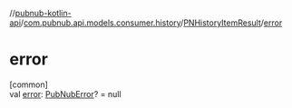 //[pubnub-kotlin-api](../../../index.md)/[com.pubnub.api.models.consumer.history](../index.md)/[PNHistoryItemResult](index.md)/[error](error.md)

# error

[common]\
val [error](error.md): [PubNubError](../../com.pubnub.api/-pub-nub-error/index.md)? = null

